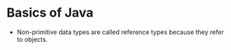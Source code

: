 # Basics of Java




- Non-primitive data types are called reference types because they refer to objects.
